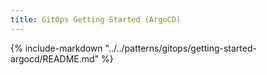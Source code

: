 ```yaml
---
title: GitOps Getting Started (ArgoCD)
---
```


{%
   include-markdown "../../patterns/gitops/getting-started-argocd/README.md"
%}

